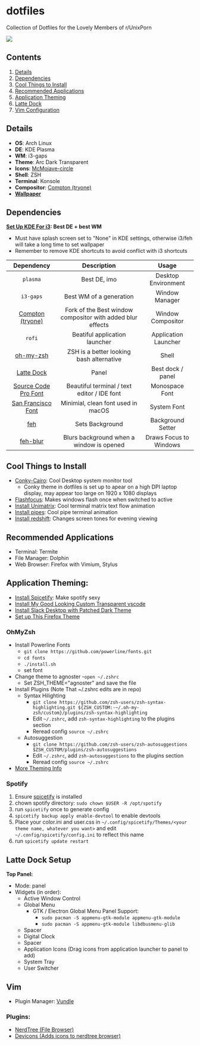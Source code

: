 # dotfiles
Collection of Dotfiles for the Lovely Members of r/UnixPorn

![](/screenshot.png "")

## Contents ##
1. [Details](#details)
2. [Dependencies](#dependencies)
3. [Cool Things to Install](#coolinstall)
4. [Recommended Applications](#applications)
5. [Application Theming](#application-theming)
6. [Latte Dock](#dock)
7. [Vim Configuration](#vim)

<a name="details"></a>
## Details ##
- **OS**: Arch Linux
- **DE**: KDE Plasma
- **WM**: i3-gaps
- **Theme**: Arc Dark Transparent
- **Icons**: [McMojave-circle](https://store.kde.org/p/1305429/)
- **Shell**: ZSH
- **Terminal**: Konsole
- **Compositor**: [Compton (tryone)](https://aur.archlinux.org/packages/compton-tryone-git/)
- [**Wallpaper**](https://www.fabuloussavers.com/new_wallpaper/anime_sky_clouds_sunset-wallpapers-2560x1440.shtml)

<a name="dependencies"></a>
## Dependencies ##

**[Set Up KDE For i3](https://medium.com/@vishnu_mad/using-i3-window-manager-with-kde-plasma-c2ac70594d8): Best DE + best WM**
  - Must have splash screen set to "None" in KDE settings, otherwise i3/feh will take a long time to set wallpaper
  - Remember to remove KDE shortcuts to avoid conflict with i3 shortcuts

| Dependency    | Description             | Usage               |
|:-------------:|:-----------------------:| :------------------:|
| `plasma`      | Best DE, imo            | Desktop Environment |
| `i3-gaps`     | Best WM of a generation | Window Manager      |
|[Compton (tryone)](https://aur.archlinux.org/packages/compton-tryone-git/)|Fork of the Best window compositor with added blur effects|Window Compositor|
| `rofi`        | Beatiful application launcher | Application Launcher |
|[oh-my-zsh](https://aur.archlinux.org/packages/oh-my-zsh-git/)|ZSH is a better looking bash alternative|Shell|
|[Latte Dock](https://store.kde.org/p/1169519)|Panel|Best dock / panel|
|[Source Code Pro Font](https://www.fontsquirrel.com/fonts/source-code-pro)|Beautiful terminal / text editor / IDE font|Monospace Font|
|[San Francisco Font](https://aur.archlinux.org/packages/otf-san-francisco/)|Minimial, clean font used in macOS|System Font|
|[feh](https://wiki.archlinux.org/index.php/feh)|Sets Background|Background Setter|
|[feh-blur](https://github.com/rstacruz/feh-blur-wallpaper)|Blurs background when a window is opened|Draws Focus to Windows|

<a name="coolinstall"></a>
## Cool Things to Install ##
- [Conky-Cairo](https://aur.archlinux.org/packages/conky-cairo/): Cool Desktop system monitor tool
  - Conky theme in dotfiles is set up to apear on a high DPI laptop display, may appear too large on 1920 x 1080 displays
- [Flashfocus](https://github.com/fennerm/flashfocus): Makes windows flash once when switched to active
- [Install Unimatrix](https://github.com/will8211/unimatrix): Cool terminal matrix text flow animation
- [Install pipes](https://aur.archlinux.org/packages/bash-pipes/): Cool pipe terminal animation
- [Install redshift](https://wiki.archlinux.org/index.php/Redshift): Changes screen tones for evening viewing

<a name="applications"></a>
## Recommended Applications ##
- Terminal: Termite
- File Manager: Dolphin
- Web Browser: Firefox with Vimium, Stylus

<a name="application-theming"></a>
## Application Theming: ##
  - [Install Spicetify](https://github.com/khanhas/spicetify-cli): Make spotify sexy
  - [Install My Good Looking Custom Transparent vscode](https://github.com/WillPower3309/vscode-transparent)
  - [Install Slack Desktop with Patched Dark Theme](https://aur.archlinux.org/packages/slack-desktop-dark/)
  - [Set up This Firefox Theme](https://github.com/muckSponge/MaterialFox)

### OhMyZsh ###
- Install Powerline Fonts
  - `git clone https://github.com/powerline/fonts.git`
  - `cd fonts`
  - `./install.sh`
  - set font
- Change theme to agnoster
  -`open ~/.zshrc`
  - Set ZSH_THEME="agnoster" and save the file
- Install Plugins (Note That ~/.zshrc edits are in repo)
  - Syntax Hilighting
    - `git clone https://github.com/zsh-users/zsh-syntax-highlighting.git ${ZSH_CUSTOM:-~/.oh-my-zsh/custom}/plugins/zsh-syntax-highlighting`
    - Edit `~/.zshrc`, add `zsh-syntax-highlighting` to the plugins section
    - Reread config `source ~/.zshrc`
  - Autosuggestion
    - `git clone https://github.com/zsh-users/zsh-autosuggestions $ZSH_CUSTOM/plugins/zsh-autosuggestions`
    - Edit `~/.zshrc`, add `zsh-autosuggestions` to the plugins section
    - Reread config `source ~/.zshrc`
- [More Theming Info](https://www.freecodecamp.org/news/jazz-up-your-zsh-terminal-in-seven-steps-a-visual-guide-e81a8fd59a38/)

### Spotify ###
1. Ensure [spicetify](https://github.com/khanhas/spicetify-cli) is installed
2. chown spotify directory: `sudo chown $USER -R /opt/spotify`
3. run `spicetify` once to generate config
4. `spicetify backup apply enable-devtool` to enable devtools
5. Place your color.ini and user.css in `~/.config/spicetify/Themes/<your theme name, whatever you want>` and edit `~/.config/spicetify/config.ini` to reflect this name
6. run `spicetify update restart`

<a name="dock"></a>
## Latte Dock Setup ##
**Top Panel:**
- Mode: panel
- Widgets (in order):
  - Active Window Control
  - Global Menu
    - GTK / Electron Global Menu Panel Support:
      - `sudo pacman -S appmenu-gtk-module appmenu-gtk-module`
      - `sudo pacman -S appmenu-gtk-module libdbusmenu-glib`
  - Spacer
  - Digital Clock
  - Spacer
  - Application Icons (Drag icons from application launcher to panel to add)
  - System Tray
  - User Switcher

<a name="vim"></a>
## Vim ##
- Plugin Manager: [Vundle](https://aur.archlinux.org/packages/vundle-git/)

### Plugins: ###
- [NerdTree (File Browser)](https://github.com/scrooloose/nerdtree)
- [Devicons (Adds icons to nerdtree browser)](https://github.com/ryanoasis/vim-devicons)
